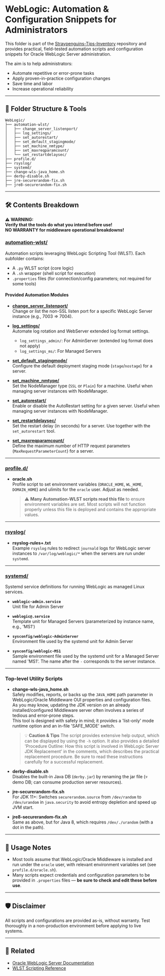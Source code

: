 # WebLogic: Automation & Configuration Snippets for Administrators

This folder is part of the [Straypenguins-Tips-Inventory](https://github.com/Tatsuya-Nonogaki/Straypenguins-Tips-Inventory) repository and provides practical, field-tested automation scripts and configuration snippets for Oracle WebLogic Server administration.

The aim is to help administrators:
- Automate repetitive or error-prone tasks
- Apply proven-in-practice configuration changes
- Save time and labor
- Increase operational reliability

---

## 📂 Folder Structure & Tools

```
WebLogic/
├── automation-wlst/
│   ├── change_server_listenport/
│   ├── log_settings/
│   ├── set_autorestart/
│   ├── set_default_stagingmode/
│   ├── set_machine_nmtype/
│   ├── set_maxreqparamcount/
│   └── set_restartdelaysec/
├── profile.d/
├── rsyslog/
├── systemd/
├── change-wls-java_home.sh
├── derby-disable.sh
├── jre-securerandom-fix.sh
├── jre8-securerandom-fix.sh
```

---

## 🛠️ Contents Breakdown

⚠️ **WARNING:**  
**Verify that the tools do what you intend before use!  
NO WARRANTY for middleware operational breakdowns!**

### [automation-wlst/](automation-wlst)
Automation scripts leveraging WebLogic Scripting Tool (WLST). Each subfolder contains:
- A `.py` WLST script (core logic)
- A `.sh` wrapper (shell script for execution)
- `.properties` files (for connection/config parameters; not required for some tools)

#### Provided Automation Modules

- **[change_server_listenport/](automation-wlst/change_server_listenport)**  
  Change or list the non-SSL listen port for a specific WebLogic Server instance (e.g., 7003 => 7004).

- **[log_settings/](automation-wlst/log_settings)**  
  Automate log rotation and WebServer extended log format settings.
  - `log_settings_admin/`: For AdminServer (extended log format does not apply)
  - `log_settings_ms/`: For Managed Servers

- **[set_default_stagingmode/](automation-wlst/set_default_stagingmode)**  
  Configure the default deployment staging mode (`stage`/`nostage`) for a server.

- **[set_machine_nmtype/](automation-wlst/set_machine_nmtype)**  
  Set the NodeManager type (`SSL` or `Plain`) for a machine. Useful when managing server instances with NodeManager.

- **[set_autorestart/](automation-wlst/set_autorestart)**  
  Enable or disable the AutoRestart setting for a given server. Useful when managing server instances with NodeManager.

- **[set_restartdelaysec/](automation-wlst/set_restartdelaysec)**  
  Set the restart delay (in seconds) for a server. Use together with the `set_autorestart` tool.

- **[set_maxreqparamcount/](automation-wlst/set_maxreqparamcount)**  
  Define the maximum number of HTTP request parameters (`MaxRequestParameterCount`) for a server.

---

### [profile.d/](profile.d)
- **oracle.sh**  
  Profile script to set environment variables (`ORACLE_HOME`, `WL_HOME`, `DOMAIN_HOME`) and ulimits for the `oracle` user. Adjust as needed.
  > ⚠️ **Many Automation-WLST scripts read this file** to ensure environment variables are set. Most scripts will not function properly unless this file is deployed and contains the appropriate values.

---

### [rsyslog/](rsyslog)
- **rsyslog-rules+.txt**  
  Example `rsyslog` rules to redirect `journald` logs for WebLogic server instances to `/var/log/weblogic/*` when the servers are run under `systemd`.

---

### [systemd/](systemd)
Systemd service definitions for running WebLogic as managed Linux services.

- **`weblogic-admin.service`**  
  Unit file for Admin Server

- **`weblogic@.service`**  
  Template unit for Managed Servers (parameterized by instance name, e.g., 'MS1')

- **`sysconfig/weblogic-AdminServer`**  
  Environment file used by the systemd unit for Admin Server

- **`sysconfig/weblogic-MS1`**  
  Sample environment file used by the systemd unit for a Managed Server named 'MS1'. The name after the `-` corresponds to the server instance.

---

### Top-level Utility Scripts

- **change-wls-java_home.sh**  
  Safely modifies, reports, or backs up the `JAVA_HOME` path parameter in WebLogic/Oracle Middleware OUI properties and configuration files.  
  As you may know, updating the JDK version on an already installed/configured Middleware server often involves a series of tedious and error-prone steps.  
  This tool is designed with safety in mind; it provides a 'list-only' mode runtime option and an in-file 'SAFE_MODE' switch.

  > 💡 **Caution & Tips**
  > The script provides extensive help output, which can be displayed by using the `-h` option.
  > It also provides a detailed 'Procedure Outline: How this script is involved in WebLogic Server JDK Replacement' in the comments, which describes the practical replacement procedure.
  > Be sure to read these instructions carefully for a successful replacement.

- **derby-disable.sh**  
  Disables the built-in Java DB (`derby.jar`) by renaming the jar file (💀 demo DB; can consume production server resources).

- **jre-securerandom-fix.sh**  
  For JDK 11+: Switches `securerandom.source` from `/dev/random` to `/dev/urandom` in `java.security` to avoid entropy depletion and speed up JVM start.

- **jre8-securerandom-fix.sh**  
  Same as above, but for Java 8, which requires `/dev/./urandom` (with a dot in the path).

---

## 📝 Usage Notes

- Most tools assume that WebLogic/Oracle Middleware is installed and run under the `oracle` user, with relevant environment variables set (see `profile.d/oracle.sh`).
- Many scripts expect credentials and configuration parameters to be provided in `.properties` files — **be sure to check and edit these before use**.

---

## 🛡️ Disclaimer

All scripts and configurations are provided as-is, without warranty. Test thoroughly in a non-production environment before applying to live systems.

---

## 🔗 Related

- [Oracle WebLogic Server Documentation](https://docs.oracle.com/en/middleware/fusion-middleware/weblogic-server/)
- [WLST Scripting Reference](https://docs.oracle.com/en/middleware/fusion-middleware/weblogic-server/14.1.2/wlstc/index.html)
